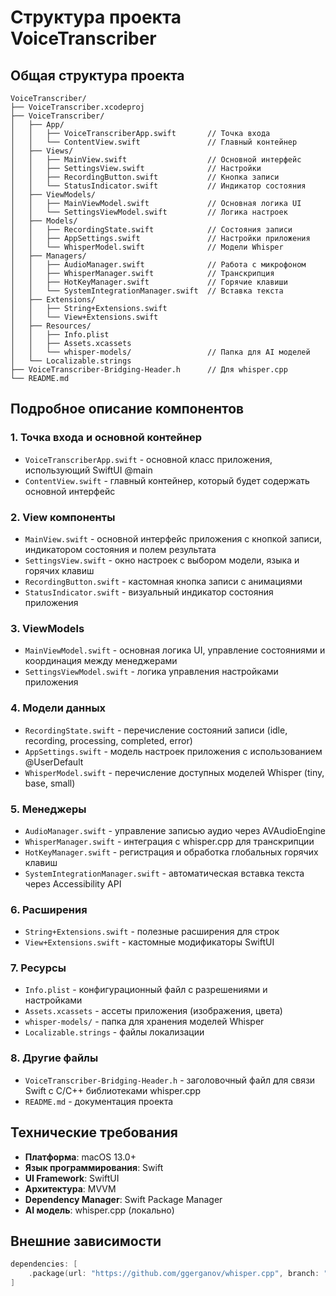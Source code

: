 # Структура проекта VoiceTranscriber

## Общая структура проекта

```
VoiceTranscriber/
├── VoiceTranscriber.xcodeproj
├── VoiceTranscriber/
│   ├── App/
│   │   ├── VoiceTranscriberApp.swift       // Точка входа
│   │   └── ContentView.swift               // Главный контейнер
│   ├── Views/
│   │   ├── MainView.swift                  // Основной интерфейс
│   │   ├── SettingsView.swift              // Настройки
│   │   ├── RecordingButton.swift           // Кнопка записи
│   │   └── StatusIndicator.swift           // Индикатор состояния
│   ├── ViewModels/
│   │   ├── MainViewModel.swift             // Основная логика UI
│   │   └── SettingsViewModel.swift         // Логика настроек
│   ├── Models/
│   │   ├── RecordingState.swift            // Состояния записи
│   │   ├── AppSettings.swift               // Настройки приложения
│   │   └── WhisperModel.swift              // Модели Whisper
│   ├── Managers/
│   │   ├── AudioManager.swift              // Работа с микрофоном
│   │   ├── WhisperManager.swift            // Транскрипция
│   │   ├── HotKeyManager.swift             // Горячие клавиши
│   │   └── SystemIntegrationManager.swift  // Вставка текста
│   ├── Extensions/
│   │   ├── String+Extensions.swift
│   │   └── View+Extensions.swift
│   ├── Resources/
│   │   ├── Info.plist
│   │   ├── Assets.xcassets
│   │   └── whisper-models/                 // Папка для AI моделей
│   └── Localizable.strings
├── VoiceTranscriber-Bridging-Header.h      // Для whisper.cpp
└── README.md
```

## Подробное описание компонентов

### 1. Точка входа и основной контейнер
- `VoiceTranscriberApp.swift` - основной класс приложения, использующий SwiftUI @main
- `ContentView.swift` - главный контейнер, который будет содержать основной интерфейс

### 2. View компоненты
- `MainView.swift` - основной интерфейс приложения с кнопкой записи, индикатором состояния и полем результата
- `SettingsView.swift` - окно настроек с выбором модели, языка и горячих клавиш
- `RecordingButton.swift` - кастомная кнопка записи с анимациями
- `StatusIndicator.swift` - визуальный индикатор состояния приложения

### 3. ViewModels
- `MainViewModel.swift` - основная логика UI, управление состояниями и координация между менеджерами
- `SettingsViewModel.swift` - логика управления настройками приложения

### 4. Модели данных
- `RecordingState.swift` - перечисление состояний записи (idle, recording, processing, completed, error)
- `AppSettings.swift` - модель настроек приложения с использованием @UserDefault
- `WhisperModel.swift` - перечисление доступных моделей Whisper (tiny, base, small)

### 5. Менеджеры
- `AudioManager.swift` - управление записью аудио через AVAudioEngine
- `WhisperManager.swift` - интеграция с whisper.cpp для транскрипции
- `HotKeyManager.swift` - регистрация и обработка глобальных горячих клавиш
- `SystemIntegrationManager.swift` - автоматическая вставка текста через Accessibility API

### 6. Расширения
- `String+Extensions.swift` - полезные расширения для строк
- `View+Extensions.swift` - кастомные модификаторы SwiftUI

### 7. Ресурсы
- `Info.plist` - конфигурационный файл с разрешениями и настройками
- `Assets.xcassets` - ассеты приложения (изображения, цвета)
- `whisper-models/` - папка для хранения моделей Whisper
- `Localizable.strings` - файлы локализации

### 8. Другие файлы
- `VoiceTranscriber-Bridging-Header.h` - заголовочный файл для связи Swift с C/C++ библиотеками whisper.cpp
- `README.md` - документация проекта

## Технические требования

- **Платформа**: macOS 13.0+
- **Язык программирования**: Swift
- **UI Framework**: SwiftUI
- **Архитектура**: MVVM
- **Dependency Manager**: Swift Package Manager
- **AI модель**: whisper.cpp (локально)

## Внешние зависимости

```swift
dependencies: [
    .package(url: "https://github.com/ggerganov/whisper.cpp", branch: "master")
]